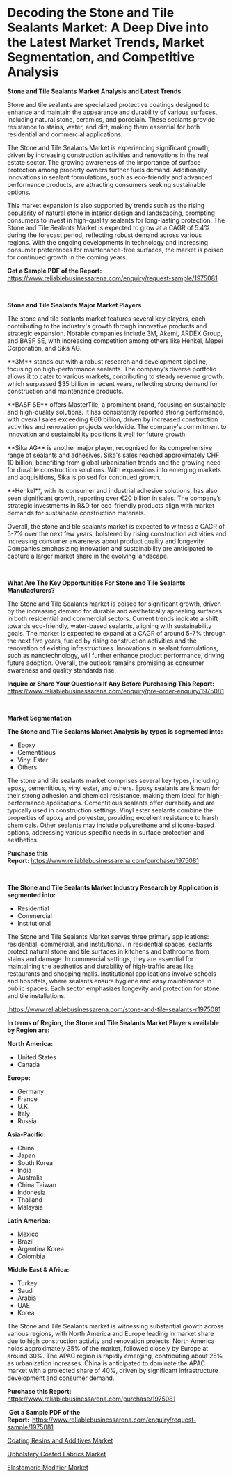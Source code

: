 <p><h1>Decoding the Stone and Tile Sealants Market: A Deep Dive into the Latest Market Trends, Market Segmentation, and Competitive Analysis</h1></p><p><strong>Stone and Tile Sealants Market Analysis and Latest Trends</strong></p>
<p><p>Stone and tile sealants are specialized protective coatings designed to enhance and maintain the appearance and durability of various surfaces, including natural stone, ceramics, and porcelain. These sealants provide resistance to stains, water, and dirt, making them essential for both residential and commercial applications. </p><p>The Stone and Tile Sealants Market is experiencing significant growth, driven by increasing construction activities and renovations in the real estate sector. The growing awareness of the importance of surface protection among property owners further fuels demand. Additionally, innovations in sealant formulations, such as eco-friendly and advanced performance products, are attracting consumers seeking sustainable options. </p><p>This market expansion is also supported by trends such as the rising popularity of natural stone in interior design and landscaping, prompting consumers to invest in high-quality sealants for long-lasting protection. The Stone and Tile Sealants Market is expected to grow at a CAGR of 5.4% during the forecast period, reflecting robust demand across various regions. With the ongoing developments in technology and increasing consumer preferences for maintenance-free surfaces, the market is poised for continued growth in the coming years.</p></p>
<p><strong>Get a Sample PDF of the Report:&nbsp;</strong> <a href="https://www.reliablebusinessarena.com/enquiry/request-sample/1975081?utm_campaign=2182&utm_medium=2&utm_source=Github&utm_content=ia&utm_term=03042025&utm_id=stone-and-tile-sealants">https://www.reliablebusinessarena.com/enquiry/request-sample/1975081</a></p>
<p>&nbsp;</p>
<p><strong>Stone and Tile Sealants Major Market Players</strong></p>
<p><p>The stone and tile sealants market features several key players, each contributing to the industry's growth through innovative products and strategic expansion. Notable companies include 3M, Akemi, ARDEX Group, and BASF SE, with increasing competition among others like Henkel, Mapei Corporation, and Sika AG.</p><p>**3M** stands out with a robust research and development pipeline, focusing on high-performance sealants. The company’s diverse portfolio allows it to cater to various markets, contributing to steady revenue growth, which surpassed $35 billion in recent years, reflecting strong demand for construction and maintenance products.</p><p>**BASF SE** offers MasterTile, a prominent brand, focusing on sustainable and high-quality solutions. It has consistently reported strong performance, with overall sales exceeding €60 billion, driven by increased construction activities and renovation projects worldwide. The company's commitment to innovation and sustainability positions it well for future growth.</p><p>**Sika AG** is another major player, recognized for its comprehensive range of sealants and adhesives. Sika's sales reached approximately CHF 10 billion, benefiting from global urbanization trends and the growing need for durable construction solutions. With expansions into emerging markets and acquisitions, Sika is poised for continued growth.</p><p>**Henkel**, with its consumer and industrial adhesive solutions, has also seen significant growth, reporting over €20 billion in sales. The company’s strategic investments in R&D for eco-friendly products align with market demands for sustainable construction materials.</p><p>Overall, the stone and tile sealants market is expected to witness a CAGR of 5-7% over the next few years, bolstered by rising construction activities and increasing consumer awareness about product quality and longevity. Companies emphasizing innovation and sustainability are anticipated to capture a larger market share in the evolving landscape.</p></p>
<p>&nbsp;</p>
<p><strong>What Are The Key Opportunities For Stone and Tile Sealants Manufacturers?</strong></p>
<p><p>The Stone and Tile Sealants market is poised for significant growth, driven by the increasing demand for durable and aesthetically appealing surfaces in both residential and commercial sectors. Current trends indicate a shift towards eco-friendly, water-based sealants, aligning with sustainability goals. The market is expected to expand at a CAGR of around 5-7% through the next five years, fueled by rising construction activities and the renovation of existing infrastructures. Innovations in sealant formulations, such as nanotechnology, will further enhance product performance, driving future adoption. Overall, the outlook remains promising as consumer awareness and quality standards rise.</p></p>
<p><strong>Inquire or Share Your Questions If Any Before Purchasing This Report:</strong> <a href="https://www.reliablebusinessarena.com/enquiry/pre-order-enquiry/1975081?utm_campaign=2182&utm_medium=2&utm_source=Github&utm_content=ia&utm_term=03042025&utm_id=stone-and-tile-sealants">https://www.reliablebusinessarena.com/enquiry/pre-order-enquiry/1975081</a></p>
<p>&nbsp;</p>
<p><strong>Market Segmentation</strong></p>
<p><strong>The Stone and Tile Sealants Market Analysis by types is segmented into:</strong></p>
<p><ul><li>Epoxy</li><li>Cementitious</li><li>Vinyl Ester</li><li>Others</li></ul></p>
<p><p>The stone and tile sealants market comprises several key types, including epoxy, cementitious, vinyl ester, and others. Epoxy sealants are known for their strong adhesion and chemical resistance, making them ideal for high-performance applications. Cementitious sealants offer durability and are typically used in construction settings. Vinyl ester sealants combine the properties of epoxy and polyester, providing excellent resistance to harsh chemicals. Other sealants may include polyurethane and silicone-based options, addressing various specific needs in surface protection and aesthetics.</p></p>
<p><strong>Purchase this Report:&nbsp;</strong><a href="https://www.reliablebusinessarena.com/purchase/1975081?utm_campaign=2182&utm_medium=2&utm_source=Github&utm_content=ia&utm_term=03042025&utm_id=stone-and-tile-sealants">https://www.reliablebusinessarena.com/purchase/1975081</a></p>
<p>&nbsp;</p>
<p><strong>The Stone and Tile Sealants Market Industry Research by Application is segmented into:</strong></p>
<p><ul><li>Residential</li><li>Commercial</li><li>Institutional</li></ul></p>
<p><p>The Stone and Tile Sealants Market serves three primary applications: residential, commercial, and institutional. In residential spaces, sealants protect natural stone and tile surfaces in kitchens and bathrooms from stains and damage. In commercial settings, they are essential for maintaining the aesthetics and durability of high-traffic areas like restaurants and shopping malls. Institutional applications involve schools and hospitals, where sealants ensure hygiene and easy maintenance in public spaces. Each sector emphasizes longevity and protection for stone and tile installations.</p></p>
<p><a href="https://www.reliablebusinessarena.com/stone-and-tile-sealants-r1975081?utm_campaign=2182&utm_medium=2&utm_source=Github&utm_content=ia&utm_term=03042025&utm_id=stone-and-tile-sealants">&nbsp;https://www.reliablebusinessarena.com/stone-and-tile-sealants-r1975081</a></p>
<p><strong>In terms of Region, the Stone and Tile Sealants Market Players available by Region are:</strong></p>
<p>
    <p> <strong> North America: </strong>
        <ul>
            <li>United States</li>
            <li>Canada</li>
        </ul>
        </p> 
    <p> <strong> Europe: </strong>
        <ul>
            <li>Germany</li>
            <li>France</li>
            <li>U.K.</li>
            <li>Italy</li>
            <li>Russia</li>
        </ul>
        </p> 
    <p> <strong> Asia-Pacific: </strong>
        <ul>
            <li>China</li>
            <li>Japan</li>
            <li>South Korea</li>
            <li>India</li>
            <li>Australia</li>
            <li>China Taiwan</li>
            <li>Indonesia</li>
            <li>Thailand</li>
            <li>Malaysia</li>
        </ul>
        </p> 
    <p> <strong> Latin America: </strong>
        <ul>
            <li>Mexico</li>
            <li>Brazil</li>
            <li>Argentina Korea</li>
            <li>Colombia</li>
        </ul>
        </p> 
    <p> <strong> Middle East & Africa: </strong>
        <ul>
            <li>Turkey</li>
            <li>Saudi</li>
            <li>Arabia</li>
            <li>UAE</li>
            <li>Korea</li>
        </ul>
    </p>
    </p>
<p><p>The Stone and Tile Sealants market is witnessing substantial growth across various regions, with North America and Europe leading in market share due to high construction activity and renovation projects. North America holds approximately 35% of the market, followed closely by Europe at around 30%. The APAC region is rapidly emerging, contributing about 25% as urbanization increases. China is anticipated to dominate the APAC market with a projected share of 40%, driven by significant infrastructure development and consumer demand.</p></p>
<p><strong>Purchase this Report: </strong><a href="https://www.reliablebusinessarena.com/purchase/1975081?utm_campaign=2182&utm_medium=2&utm_source=Github&utm_content=ia&utm_term=03042025&utm_id=stone-and-tile-sealants">https://www.reliablebusinessarena.com/purchase/1975081</a></p>
<p>&nbsp;<strong>Get a Sample PDF of the Report:&nbsp;&nbsp;</strong><a href="https://www.reliablebusinessarena.com/enquiry/request-sample/1975081?utm_campaign=2182&utm_medium=2&utm_source=Github&utm_content=ia&utm_term=03042025&utm_id=stone-and-tile-sealants">https://www.reliablebusinessarena.com/enquiry/request-sample/1975081</a></p>
<p><strong></strong></p>
<p><p><a href="https://github.com/laingragle95/Market-Research-Report-List-1/blob/main/coating-resins-and-additives-market.md?utm_campaign=2182&utm_medium=2&utm_source=Github&utm_content=ia&utm_term=03042025&utm_id=stone-and-tile-sealants">Coating Resins and Additives Market</a></p><p><a href="https://github.com/buenayankobl/Market-Research-Report-List-1/blob/main/upholstery-coated-fabrics-market.md?utm_campaign=2182&utm_medium=2&utm_source=Github&utm_content=ia&utm_term=03042025&utm_id=stone-and-tile-sealants">Upholstery Coated Fabrics Market</a></p><p><a href="https://github.com/rakowpleetj1/Market-Research-Report-List-1/blob/main/elastomeric-modifier-market.md?utm_campaign=2182&utm_medium=2&utm_source=Github&utm_content=ia&utm_term=03042025&utm_id=stone-and-tile-sealants">Elastomeric Modifier Market</a></p></p>